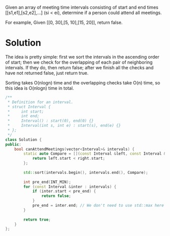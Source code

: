 Given an array of meeting time intervals consisting of start and end times [[s1,e1],[s2,e2],...] (si < ei), determine if a person could attend all meetings.

For example, Given [[0, 30],[5, 10],[15, 20]], return false.

# Solution

The idea is pretty simple: first we sort the intervals in the ascending order of start; then we check for the overlapping of each pair of neighboring intervals. If they do, then return false; after we finish all the checks and have not returned false, just return true.

Sorting takes O(nlogn) time and the overlapping checks take O(n) time, so this idea is O(nlogn) time in total.

```cpp
/**
 * Definition for an interval.
 * struct Interval {
 *     int start;
 *     int end;
 *     Interval() : start(0), end(0) {}
 *     Interval(int s, int e) : start(s), end(e) {}
 * };
 */
class Solution {
public:
    bool canAttendMeetings(vector<Interval>& intervals) {
        static auto Compare = [](const Interval &left, const Interval &right){
            return left.start < right.start;
        };
        
        std::sort(intervals.begin(), intervals.end(), Compare);
        
        int pre_end(INT_MIN);
        for (const Interval &inter : intervals) {
            if (inter.start < pre_end) {
                return false;
            }
            pre_end = inter.end; // We don't need to use std::max here since pre_end <= inter.end for sure
        }
        
        return true;
    }
};
```

